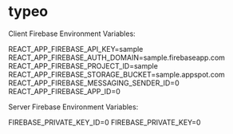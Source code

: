 # typeo

Client Firebase Environment Variables:

REACT_APP_FIREBASE_API_KEY=sample
REACT_APP_FIREBASE_AUTH_DOMAIN=sample.firebaseapp.com
REACT_APP_FIREBASE_PROJECT_ID=sample
REACT_APP_FIREBASE_STORAGE_BUCKET=sample.appspot.com
REACT_APP_FIREBASE_MESSAGING_SENDER_ID=0
REACT_APP_FIREBASE_APP_ID=0

Server Firebase Environment Variables:

FIREBASE_PRIVATE_KEY_ID=0
FIREBASE_PRIVATE_KEY=0
